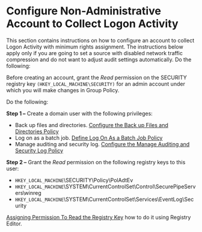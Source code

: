 # Configure Non-Administrative Account to Collect Logon Activity

This section contains instructions on how to configure an account to collect Logon Activity with minimum rights assignment. The instructions below apply only if you are going to set a source with disabled network traffic compression and do not want to adjust audit settings automatically. Do the following:

Before creating an account, grant the _Read_ permission on the SECURITY registry key ```(HKEY_LOCAL_MACHINE\SECURITY)``` for an admin account under which you will make changes in Group Policy.

Do the following:

__Step 1 –__ Create a domain user with the following privileges:

- Back up files and directories. [Configure the Back up Files and Directories Policy](../computer/backupfilesdirectories.md)
- Log on as a batch job. [Define Log On As a Batch Job Policy](../activedirectory/logonasbatch.md)
- Manage auditing and security log. [Configure the Manage Auditing and Security Log Policy](../activedirectory/manageauditingsecuritylog.md)

__Step 2 –__ Grant the _Read_ permission on the following registry keys to this user:

- `HKEY_LOCAL_MACHINE`\SECURITY\Policy\PolAdtEv
- `HKEY_LOCAL_MACHINE`\SYSTEM\CurrentControlSet\Control\SecurePipeServers\winreg
- `HKEY_LOCAL_MACHINE`\SYSTEM\CurrentControlSet\Services\EventLog\Security

[Assigning Permission To Read the Registry Key](../activedirectory/permissionsregistrykeys.md) how to do it using Registry Editor.
